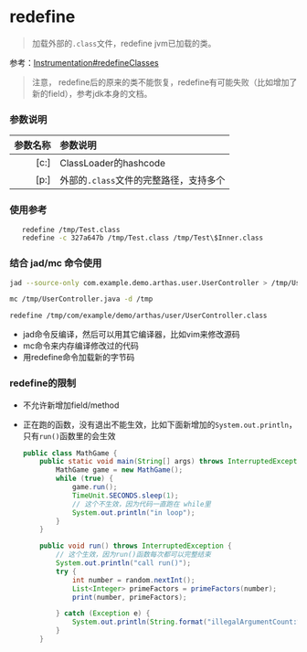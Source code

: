 redefine
===

> 加载外部的`.class`文件，redefine jvm已加载的类。

参考：[Instrumentation#redefineClasses](https://docs.oracle.com/javase/8/docs/api/java/lang/instrument/Instrumentation.html#redefineClasses-java.lang.instrument.ClassDefinition...-)

> 注意， redefine后的原来的类不能恢复，redefine有可能失败（比如增加了新的field），参考jdk本身的文档。

### 参数说明

|参数名称|参数说明|
|---:|:---|
|[c:]|ClassLoader的hashcode|
|[p:]|外部的`.class`文件的完整路径，支持多个|



### 使用参考

```bash
   redefine /tmp/Test.class
   redefine -c 327a647b /tmp/Test.class /tmp/Test\$Inner.class
```

### 结合 jad/mc 命令使用

```bash
jad --source-only com.example.demo.arthas.user.UserController > /tmp/UserController.java

mc /tmp/UserController.java -d /tmp

redefine /tmp/com/example/demo/arthas/user/UserController.class
```

* jad命令反编译，然后可以用其它编译器，比如vim来修改源码
* mc命令来内存编译修改过的代码
* 用redefine命令加载新的字节码

### redefine的限制

* 不允许新增加field/method
* 正在跑的函数，没有退出不能生效，比如下面新增加的`System.out.println`，只有`run()`函数里的会生效

    ```java
    public class MathGame {
        public static void main(String[] args) throws InterruptedException {
            MathGame game = new MathGame();
            while (true) {
                game.run();
                TimeUnit.SECONDS.sleep(1);
                // 这个不生效，因为代码一直跑在 while里
                System.out.println("in loop");
            }
        }

        public void run() throws InterruptedException {
            // 这个生效，因为run()函数每次都可以完整结束
            System.out.println("call run()");
            try {
                int number = random.nextInt();
                List<Integer> primeFactors = primeFactors(number);
                print(number, primeFactors);

            } catch (Exception e) {
                System.out.println(String.format("illegalArgumentCount:%3d, ", illegalArgumentCount) + e.getMessage());
            }
        }
```